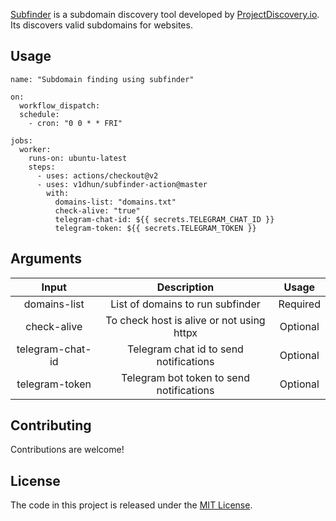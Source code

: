 
[Subfinder](https://github.com/projectdiscovery/subfinder) is a subdomain discovery tool developed by [ProjectDiscovery.io](https://twitter.com/pdiscoveryio). Its discovers valid subdomains for websites.

## Usage
```
name: "Subdomain finding using subfinder"

on:
  workflow_dispatch:
  schedule:
    - cron: "0 0 * * FRI"

jobs:
  worker:
    runs-on: ubuntu-latest
    steps:
      - uses: actions/checkout@v2
      - uses: v1dhun/subfinder-action@master
        with:
          domains-list: "domains.txt"
          check-alive: "true"
          telegram-chat-id: ${{ secrets.TELEGRAM_CHAT_ID }}
          telegram-token: ${{ secrets.TELEGRAM_TOKEN }}
```

## Arguments

| Input  | Description | Usage |
| :---:     |     :---:   |    :---:   |
| domains-list  | List of domains to run subfinder  | Required
| check-alive  | To check host is alive or not using httpx | Optional
| telegram-chat-id  | Telegram chat id to send notifications  | Optional
| telegram-token  | Telegram bot token to send notifications | Optional

## Contributing

Contributions are welcome!

## License

The code in this project is released under the [MIT License](LICENSE).